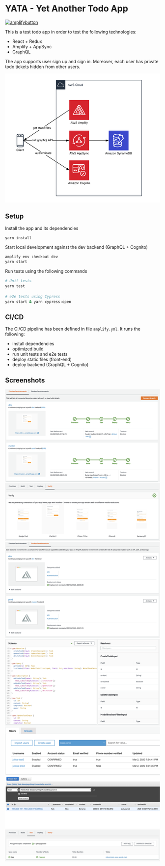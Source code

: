 # YATA - Yet Another Todo App

[![amplifybutton](https://oneclick.amplifyapp.com/button.svg)](https://console.aws.amazon.com/amplify/home#/deploy?repo=https://github.com/tahkojuusto/yata)

This is a test todo app in order to test the following technologies:

- React + Redux
- Amplify + AppSync
- GraphQL

The app supports user sign up and sign in. Moreover, each user has private todo tickets hidden from other users.

![Architecture](yata.png?raw=true 'Architecture')

## Setup

Install the app and its dependencies

```
yarn install
```

Start local development against the dev backend (GraphQL + Cognito)

```sh
amplify env checkout dev
yarn start
```

Run tests using the following commands

```sh
# Unit tests
yarn test

# e2e tests using Cypress
yarn start & yarn cypress:open
```

## CI/CD

The CI/CD pipeline has been defined in file `amplify.yml`. It runs the following:

- install dependencies
- optimized build
- run unit tests and e2e tests
- deploy static files (front-end)
- deploy backend (GraphQL + Cognito)

## Screenshots

![ss1](screenshots/frontend_pipelines.png?raw=true 'Frontend pipelines')
![ss2](screenshots/responsive_validation.png?raw=true 'UI validation')
![ss3](screenshots/backends.png?raw=true 'Backends')
![ss4](screenshots/appsync_schema.png?raw=true 'GraphQL')
![ss5](screenshots/cognito.png?raw=true 'Cognito')
![ss6](screenshots/dynamodb.png?raw=true 'DynamoDB')
![ss7](screenshots/e2e_tests.png?raw=true 'Cypress tests')
